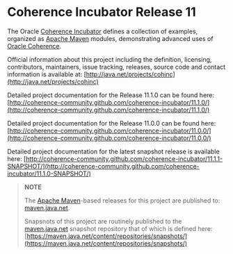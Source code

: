 Coherence Incubator Release 11
==============================

The Oracle [Coherence Incubator](http://java.net/projects/cohinc) defines a collection of
examples, organized as [Apache Maven](http://maven.apache.org/) modules, demonstrating
advanced uses of [Oracle Coherence](http://www.oracle.com/technology/products/coherence/index.html).

Official information about this project including the definition, licensing, contributors, maintainers, issue tracking, releases, source code and contact information is available at:
[http://java.net/projects/cohinc](http://java.net/projects/cohinc)

Detailed project documentation for the Release 11.1.0 can be found here:
[http://coherence-community.github.com/coherence-incubator/11.1.0/](http://coherence-community.github.com/coherence-incubator/11.1.0/)

Detailed project documentation for the Release 11.0.0 can be found here:
[http://coherence-community.github.com/coherence-incubator/11.0.0/](http://coherence-community.github.com/coherence-incubator/11.0.0/)

Detailed project documentation for the latest snapshot release is available here:
[http://coherence-community.github.com/coherence-incubator/11.1.1-SNAPSHOT/](http://coherence-community.github.com/coherence-incubator/11.1.0-SNAPSHOT/)

> **NOTE**
>
> The [Apache Maven](http://maven.apache.org)-based releases for this project are published to: [maven.java.net](https://maven.java.net).
>
> Snapsnots of this project are routinely published to the [maven.java.net](https://maven.java.net) snapshot repository that of which is defined here: [https://maven.java.net/content/repositories/snapshots/](https://maven.java.net/content/repositories/snapshots/)

